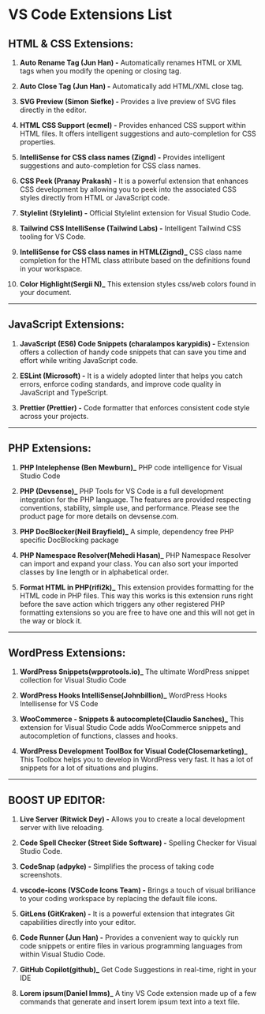 # VS Code Extensions List

## HTML & CSS Extensions:

1. **Auto Rename Tag (Jun Han) -** Automatically renames HTML or XML tags when you modify the opening or closing tag.

2. **Auto Close Tag (Jun Han) -** Automatically add HTML/XML close tag.

3. **SVG Preview (Simon Siefke) -** Provides a live preview of SVG files directly in the editor.

4. **HTML CSS Support (ecmel) -** Provides enhanced CSS support within HTML files. It offers intelligent suggestions and auto-completion for CSS properties.

5. **IntelliSense for CSS class names (Zignd) -** Provides intelligent suggestions and auto-completion for CSS class names.

6. **CSS Peek (Pranay Prakash) -** It is a powerful extension that enhances CSS development by allowing you to peek into the associated CSS styles directly from HTML or JavaScript code.

7. **Stylelint (Stylelint) -** Official Stylelint extension for Visual Studio Code.

8. **Tailwind CSS IntelliSense (Tailwind Labs) -** Intelligent Tailwind CSS tooling for VS Code.

9. **IntelliSense for CSS class names in HTML(Zignd)_** CSS class name completion for the HTML class attribute based on the definitions found in your workspace.
10. **Color Highlight(Sergii N)_** This extension styles css/web colors found in your document.



---

## JavaScript Extensions:

1. **JavaScript (ES6) Code Snippets (charalampos karypidis) -** Extension offers a collection of handy code snippets that can save you time and effort while writing JavaScript code.

2. **ESLint (Microsoft) -** It is a widely adopted linter that helps you catch errors, enforce coding standards, and improve code quality in JavaScript and TypeScript.

3. **Prettier (Prettier) -** Code formatter that enforces consistent code style across your projects.

---

## PHP Extensions:

1. **PHP Intelephense (Ben Mewburn)_** PHP code intelligence for Visual Studio Code

2. **PHP (Devsense)_** PHP Tools for VS Code is a full development integration for the PHP language. The features are provided respecting conventions, stability, simple use, and performance. Please see the product page for more details on devsense.com.

3. **PHP DocBlocker(Neil Brayfield)_** A simple, dependency free PHP specific DocBlocking package


4. **PHP Namespace Resolver(Mehedi Hasan)_** PHP Namespace Resolver can import and expand your class. You can also sort your imported classes by line length or in alphabetical order.

5. **Format HTML in PHP(rifi2k)_** This extension provides formatting for the HTML code in PHP files. This way this works is this extension runs right before the save action which triggers any other registered PHP formatting extensions so you are free to have one and this will not get in the way or block it.

---

## WordPress Extensions:

1. **WordPress Snippets(wpprotools.io)_** The ultimate WordPress snippet collection for Visual Studio Code

2. **WordPress Hooks IntelliSense(Johnbillion)_** WordPress Hooks Intellisense for VS Code

3. **WooCommerce - Snippets & autocomplete(Claudio Sanches)_**  This extension for Visual Studio Code adds WooCommerce snippets and autocompletion of functions, classes and hooks.

4. **WordPress Development ToolBox for Visual Code(Closemarketing)_** This Toolbox helps you to develop in WordPress very fast. It has a lot of snippets for a lot of situations and plugins.

---

## BOOST UP EDITOR:

1. **Live Server (Ritwick Dey) -** Allows you to create a local development server with live reloading.

2. **Code Spell Checker (Street Side Software) -** Spelling Checker for Visual Studio Code.

3. **CodeSnap (adpyke) -** Simplifies the process of taking code screenshots.

4. **vscode-icons (VSCode Icons Team) -** Brings a touch of visual brilliance to your coding workspace by replacing the default file icons.

5. **GitLens (GitKraken) -** It is a powerful extension that integrates Git capabilities directly into your editor.

6. **Code Runner (Jun Han) -** Provides a convenient way to quickly run code snippets or entire files in various programming languages from within Visual Studio Code.

7. **GitHub Copilot(github)_** Get Code Suggestions in real-time, right in your IDE

08. **Lorem ipsum(Daniel Imms)_** A tiny VS Code extension made up of a few commands that generate and insert lorem ipsum text into a text file.



